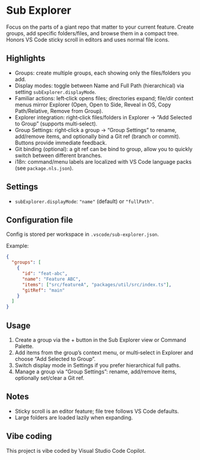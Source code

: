 # Sub Explorer

Focus on the parts of a giant repo that matter to your current feature. Create groups, add specific folders/files, and browse them in a compact tree. Honors VS Code sticky scroll in editors and uses normal file icons.

## Highlights
- Groups: create multiple groups, each showing only the files/folders you add.
- Display modes: toggle between Name and Full Path (hierarchical) via setting `subExplorer.displayMode`.
- Familiar actions: left‑click opens files; directories expand; file/dir context menus mirror Explorer (Open, Open to Side, Reveal in OS, Copy Path/Relative, Remove from Group).
- Explorer integration: right‑click files/folders in Explorer → “Add Selected to Group” (supports multi‑select).
- Group Settings: right‑click a group → “Group Settings” to rename, add/remove items, and optionally bind a Git ref (branch or commit). Buttons provide immediate feedback.
- Git binding (optional): a git ref can be bind to group, allow you to quickly switch between different branches.
- i18n: command/menu labels are localized with VS Code language packs (see `package.nls.json`).

## Settings
- `subExplorer.displayMode`: `"name"` (default) or `"fullPath"`.

## Configuration file
Config is stored per workspace in `.vscode/sub-explorer.json`.

Example:
```json
{
  "groups": [
    {
      "id": "feat-abc",
      "name": "Feature ABC",
      "items": ["src/featureA", "packages/util/src/index.ts"],
      "gitRef": "main"
    }
  ]
}
```

## Usage
1) Create a group via the + button in the Sub Explorer view or Command Palette.
2) Add items from the group’s context menu, or multi‑select in Explorer and choose “Add Selected to Group”.
3) Switch display mode in Settings if you prefer hierarchical full paths.
4) Manage a group via “Group Settings”: rename, add/remove items, optionally set/clear a Git ref.

## Notes
- Sticky scroll is an editor feature; file tree follows VS Code defaults.
- Large folders are loaded lazily when expanding.

## Vibe coding
This project is vibe coded by Visual Studio Code Copilot.
